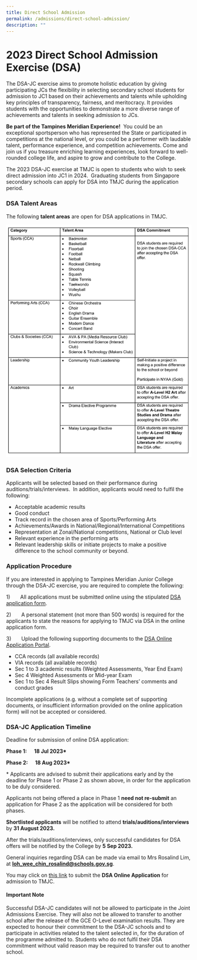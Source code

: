 ```yaml
---
title: Direct School Admission
permalink: /admissions/direct-school-admission/
description: ""
---
```

# 2023 Direct School Admission Exercise (DSA)

The DSA-JC exercise aims to promote holistic education by giving participating JCs the flexibility in selecting secondary school students for admission to JC1 based on their achievements and talents while upholding key principles of transparency, fairness, and meritocracy. It provides students with the opportunities to demonstrate a more diverse range of achievements and talents in seeking admission to JCs.&nbsp;

**Be part of the Tampines Meridian Experience!**&nbsp;&nbsp;You could be an exceptional sportsperson who has represented the State or participated in competitions at the national level, or&nbsp;you could be a performer with laudable talent, performance experience, and competition achievements. Come and join us if you treasure enriching learning experiences, look forward to well-rounded college life, and aspire to grow and contribute to the College.

The 2023 DSA-JC exercise at TMJC is open to students who wish to seek direct admission into JC1 in 2024. &nbsp;Graduating students from Singapore secondary schools can apply for DSA into TMJC during the application period.

### DSA Talent Areas

The following&nbsp;**talent areas**&nbsp;are open for DSA applications in TMJC.

![](/images/Admissions/DSA/dsa%20talent%20areas%20table.jpg)
	
### DSA&nbsp;Selection&nbsp;Criteria

 Applicants will be selected based on their performance during auditions/trials/interviews.&nbsp; In addition, applicants would need to fulfil the following:

*  Acceptable academic results
* Good conduct
*  Track record in the chosen area of Sports/Performing Arts
* Achievements/Awards in National/Regional/International Competitions
* Representation at Zonal/National competitions, National or Club level
* Relevant&nbsp;experience in the performing arts
* Relevant leadership skills or initiate projects to make a positive difference to the school community or beyond.

### Application Procedure

If you are interested in applying to Tampines Meridian Junior College through the DSA-JC exercise, you are required to complete the following:

1)       All applications must be submitted online using the stipulated [DSA application form](https://dsa.tmjc.edu.sg/).

2)       A personal statement (not more than 500 words) is required for the applicants to state the reasons for applying to TMJC via DSA in the online application form.

3)       Upload the following supporting documents to the [DSA Online Application Portal](https://dsa.tmjc.edu.sg/).

* CCA records (all available records)
* VIA records (all available records)
* Sec 1 to 3 academic results (Weighted Assessments, Year End Exam)
* Sec 4 Weighted Assessments or Mid-year Exam
* Sec 1 to Sec 4 Result Slips showing Form Teachers’ comments and conduct grades

Incomplete applications (e.g. without a complete set of supporting documents, or insufficient information provided on the online application form) will not be accepted or considered.

### DSA-JC Application Timeline

Deadline for submission of online DSA application:

**Phase 1:      18 Jul 2023\***

**Phase 2:      18 Aug 2023\***

\* Applicants are advised to submit their applications early and by the deadline for Phase 1 or Phase 2 as shown above, in order for the application to be duly considered.

Applicants not being offered a place in Phase 1 **need not re-submit** an application for Phase 2 as the application will be considered for both phases.

**Shortlisted applicants** will be notified to attend **trials/auditions/interviews** by **31 August 2023.**

After the trials/auditions/interviews, only successful candidates for DSA offers will be notified by the College by **5 Sep 2023.**

General inquiries regarding DSA can be made via email to Mrs Rosalind Lim, at **loh_wee_chin_rosalind@schools.gov.sg**.

You may click on [this link](https://dsa.tmjc.edu.sg/) to submit the **DSA Online Application** for admission to TMJC.

#### **Important Note**

Successful DSA-JC candidates will not be allowed to participate in the Joint Admissions Exercise. They will also not be allowed to transfer to another school after the release of the GCE O-Level examination results. They are expected to honour their commitment to the DSA-JC schools and to participate in activities related to the talent selected in, for the duration of the programme admitted to. Students who do not fulfil their DSA commitment without valid reason may be required to transfer out to another school.